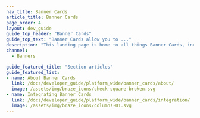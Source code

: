 ```yaml
---
nav_title: Banner Cards
article_title: Banner Cards
page_order: 4
layout: dev_guide
guide_top_header: "Banner Cards"
guide_top_text: "Banner Cards allow you to ..."
description: "This landing page is home to all things Banner Cards, including articles on how to create Banner Cards, and use cases."
channel:
  - Banners

guide_featured_title: "Section articles"
guide_featured_list:
- name: About Banner Cards
  link: /docs/developer_guide/platform_wide/banner_cards/about/
  image: /assets/img/braze_icons/check-square-broken.svg
- name: Integrating Banner Cards
  link: /docs/developer_guide/platform_wide/banner_cards/integration/
  image: /assets/img/braze_icons/columns-01.svg
---
```


<br><br>
